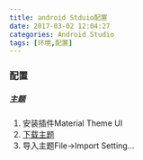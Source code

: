 ```yaml
---
title: android Stduio配置
date: 2017-03-02 12:04:27
categories: Android Studio
tags: [环境,配置]
---
```

### 配置

##### 主题

1. 安装插件Material Theme UI
2. [下载主题](http://color-themes.com/?view=index)
3. 导入主题File->Import Setting...